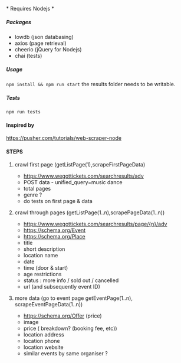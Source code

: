 \* Requires Nodejs \*
##### Packages
 - lowdb (json databasing)
 - axios (page retrieval)
 - cheerio (jQuery for Nodejs)
 - chai (tests)

##### Usage
`npm install && npm run start`
the results folder needs to be writable.

##### Tests
`npm run tests`

#### Inspired by
 https://pusher.com/tutorials/web-scraper-node

#### STEPS
 1. crawl first page (getListPage(1),scrapeFirstPageData)
    - https://www.wegottickets.com/searchresults/adv
    - POST data - unified_query=music dance
    - total pages
    - genre ?
    - do tests on first page & data
 
 2. crawl through pages (getListPage(1..n),scrapePageData(1..n))
    - https://www.wegottickets.com/searchresults/page/{n}/adv
    - https://schema.org/Event
    - https://schema.org/Place
    - title
    - short description
    - location name
    - date
    - time (door & start)
    - age restrictions
    - status : more info / sold out / cancelled
    - url (and subsequently event ID)

 3. more data (go to event page getEventPage(1..n), scrapeEventPageData(1..n))
    - https://schema.org/Offer (price)
    - image
    - price ( breakdown? (booking fee, etc))
    - location address
    - location phone
    - location website
    - similar events by same organiser ?
